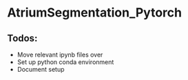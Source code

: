 # AtriumSegmentation_Pytorch

## Todos:
- Move relevant ipynb files over
- Set up python conda environment
- Document setup
